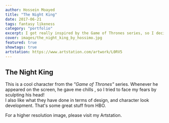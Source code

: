 ```yaml
---
author: Hossein Moayed
title: "The Night King"
date: 2017-06-21
tags: fantasy likeness
category: "portfolio"
excerpt: I got really inspired by the Game of Thrones series, so I decided to create a fan art.
cover: images/the_night_king_by_hossimo.jpg
featured: true
showtags: true
artstation: https://www.artstation.com/artwork/L0RV5
---
```



## The Night King

This is a cool character from the *"Game of Thrones"* series. Whenever he appeared on the screen, he gave me chills , so I tried to face my fears by sculpting his head! <br />
I also like what they have done in terms of design, and character look development. That's some great stuff from HBO.

For a higher resolution image, please visit my Artstation.